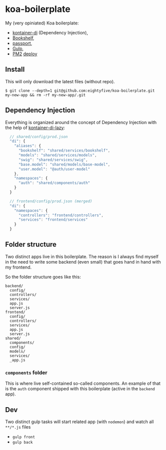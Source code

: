 # koa-boilerplate
My (very opiniated) Koa boilerplate:

- [kontainer-di](https://github.com/redradix/kontainer) (Dependency Injection),
- [Bookshelf](https://github.com/tgriesser/bookshelf),
- [passport](https://github.com/jaredhanson/passport),
- [Gulp](https://github.com/gulpjs/gulp),
- [PM2](https://github.com/Unitech/pm2) [deploy](http://pm2.keymetrics.io/docs/usage/deployment/)

## Install

This will only download the latest files (without repo).
```
$ git clone --depth=1 git@github.com:eightyfive/koa-boilerplate.git my-new-app && rm -rf my-new-app/.git
```

## Dependency Injection

Everything is organized around the concept of Dependency Injection with the help of [kontainer-di-lazy](https://github.com/eightyfive/kontainer-di-lazy):

```js
  // shared/config/prod.json
  "di": {
    "aliases": {
      "bookshelf": "shared/services/bookshelf",
      "models": "shared/services/models",
      "swig": "shared/services/swig",
      "base.model": "shared/models/base-model",
      "user.model": "@auth/user-model"
    },
    "namespaces": {
      "auth": "shared/components/auth"
    }
  }

  // frontend/config/prod.json (merged)
  "di": {
    "namespaces": {
      "controllers": "frontend/controllers",
      "services": "frontend/services"
    }
  }
```

## Folder structure

Two distinct apps live in this boilerplate. The reason is I always find myself in the need to write some backend (even small) that goes hand in hand with my frontend.

So the folder structure goes like this:

```
backend/
  config/
  controllers/
  services/
  app.js
  server.js
frontend/
  config/
  controllers/
  services/
  app.js
  server.js
shared/
  components/
  config/
  models/
  services/
  _app.js
```

### `components` folder

This is where live self-contained so-called components. An example of that is the `auth` component shipped with this boilerplate (active in the `backend` app).

## Dev
Two distinct gulp tasks will start related app (with `nodemon`) and watch all `**/*.js` files

- `gulp front`
- `gulp back`
